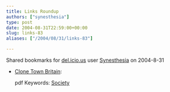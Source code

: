 ```yaml
---
title: Links Roundup
authors: ["synesthesia"]
type: post
date: 2004-08-31T22:59:00+00:00
slug: links-83 
aliases: ["/2004/08/31/links-83"]

---
```

Shared bookmarks for [del.icio.us][1] user  [Synesthesia][2] on 2004-8-31

  * [Clone Town Britain][3]:
  
    pdf Keywords: [Society][4]

 [1]: https://del.icio.us/
 [2]: https://del.icio.us/synesthesia
 [3]: https://www.neweconomics.org/gen/uploads/mrrefr55lroqjwrefpvg525528082004130712.pdf "https://www.neweconomics.org/gen/uploads/mrrefr55lroqjwrefpvg525528082004130712.pdf"
 [4]: https://del.icio.us/synesthesia/Society